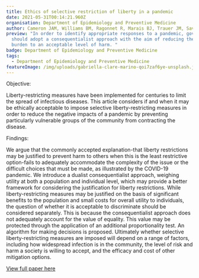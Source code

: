 ```yaml
---
title: Ethics of selective restriction of liberty in a pandemic
date: 2021-05-31T00:14:21.960Z
organisation: Department of Epidemiology and Preventive Medicine
author: Cameron JAM, Williams BM, Ragonnet R, Marais BJ, Trauer JM, Savulescu J.
preview: "In order to identify appropriate responses to a pandemic, governments
  should adopt a consequentialist approach with the aim of reducing the disease
  burden to an acceptable level of harm. "
badge: Department of Epidemiology and Preventive Medicine
tags:
  - Department of Epidemiology and Preventive Medicine
featureImage: /img/uploads/gabriella-clare-marino-qoi7zaf6ye-unsplash.jpg
---
```

Objective: 

Liberty-restricting measures have been implemented for centuries to limit the spread of infectious diseases. This article considers if and when it may be ethically acceptable to impose selective liberty-restricting measures in order to reduce the negative impacts of a pandemic by preventing particularly vulnerable groups of the community from contracting the disease.

Findings: 

We argue that the commonly accepted explanation-that liberty restrictions may be justified to prevent harm to others when this is the least restrictive option-fails to adequately accommodate the complexity of the issue or the difficult choices that must be made, as illustrated by the COVID-19 pandemic. We introduce a dualist consequentialist approach, weighing utility at both a population and individual level, which may provide a better framework for considering the justification for liberty restrictions. While liberty-restricting measures may be justified on the basis of significant benefits to the population and small costs for overall utility to individuals, the question of whether it is acceptable to discriminate should be considered separately. This is because the consequentialist approach does not adequately account for the value of equality. This value may be protected through the application of an additional proportionality test. An algorithm for making decisions is proposed. Ultimately whether selective liberty-restricting measures are imposed will depend on a range of factors, including how widespread infection is in the community, the level of risk and harm a society is willing to accept, and the efficacy and cost of other mitigation options.

<a href="https://jme.bmj.com/content/47/8/553.long" target="_blank">
View full paper here
</a>